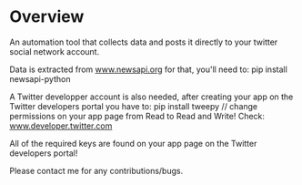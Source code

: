 # Overview

An automation tool that collects data and posts it directly to your twitter social network account.

Data is extracted from www.newsapi.org
for that, you'll need to: pip install newsapi-python

A Twitter developper account is also needed, after creating your app on the Twitter developers portal you have to:
pip install tweepy // change permissions on your app page from Read to Read and Write!
Check: www.developer.twitter.com

All of the required keys are found on your app page on the Twitter developers portal!

Please contact me for any contributions/bugs.
